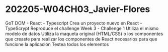 # 202205-W04CH03_Javier-Flores
GoT DOM - React - Typescript  Crea un proyecto nuevo en React - TypeScrypt Reproduce el challenge Week 3 - Challenge 1      Utiliza el mismo modelo de datos     Utiliza la maqueta original (HTML/CSS) o los componentes que creaste para realizar los componentes de React necesarios para que funcione la aplicación     Testea todos los elementos
